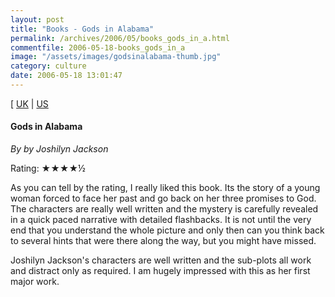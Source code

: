 ```yaml
---
layout: post
title: "Books - Gods in Alabama"
permalink: /archives/2006/05/books_gods_in_a.html
commentfile: 2006-05-18-books_gods_in_a
image: "/assets/images/godsinalabama-thumb.jpg"
category: culture
date: 2006-05-18 13:01:47
---
```


\[ [UK](http://www.amazon.co.uk/gp/product/0446524190/qid=1148472144/sr=2-1/ref=pd_bbs_b_2_1/202-1376646-9321463?s=books&v=glance&n=283155) | [US](http://www.amazon.com/gp/product/0446524190/qid=1148472144/sr=2-1/ref=pd_bbs_b_2_1/103-0948723-3228625?s=books&v=glance&n=283155])

#### Gods in Alabama

_By by Joshilyn Jackson_

Rating: ★★★★½

As you can tell by the rating, I really liked this book. Its the story of a young woman forced to face her past and go back on her three promises to God. The characters are really well written and the mystery is carefully revealed in a quick paced narrative with detailed flashbacks. It is not until the very end that you understand the whole picture and only then can you think back to several hints that were there along the way, but you might have missed.

Joshilyn Jackson's characters are well written and the sub-plots all work and distract only as required. I am hugely impressed with this as her first major work.
